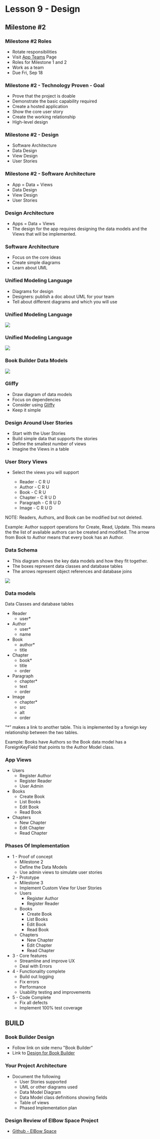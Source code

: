 # Lesson 9 - Design

## Milestone #2

### Milestone #2 Roles
* Rotate responsibilities
* Visit [App Teams](../docs/AppTeamRoles.md) Page
* Roles for Milestone 1 and 2
* Work as a team
* Due Fri, Sep 18


### Milestone #2 - Technology Proven - Goal
* Prove that the project is doable
* Demonstrate the basic capability required
* Create a hosted application
* Show the core user story
* Create the working relationship
* High-level design 


### Milestone #2 - Design
* Software Architecture
* Data Design
* View Design
* User Stories


### Milestone #2 - Software Architecture
* App = Data + Views
* Data Design
* View Design
* User Stories


### Design Architecture
* Apps = Data + Views
* The design for the app requires designing the data models
and the Views that will be implemented.


### Software Architecture
* Focus on the core ideas
* Create simple diagrams
* Learn about UML


### Unified Modeling Language
* Diagrams for design
* Designers:  publish a doc about UML for your team
* Tell about different diagrams and which you will use


### Unified Modeling Language

![](img/wrong_uml.png)


### Unified Modeling Language

![](img/ok_uml.png)


### Book Builder Data Models

![](img/Book_Data.png)


### Gliffy
* Draw diagram of data models
* Focus on dependencies
* Consider using [Gliffy](https://gliffy.com)
* Keep it simple


### Design Around User Stories

* Start with the User Stories
* Build simple data that supports the stories
* Define the smallest number of views
* Imagine the Views in a table


### User Story Views
* Select the views you will support

    * Reader - C R U
    * Author - C R U
    * Book - C R U
    * Chapter - C R U D
    * Paragraph - C R U D
    * Image - C R U D

NOTE: Readers, Authors, and Book can be modified but not deleted.

Example:   Author support operations for Create, Read, Update.  This means
the the list of available authors can be created and modified.  The arrow
from Book to Author means that every book has an Author.


### Data Schema
* This diagram shows the key data models and how they fit together.
* The boxes represent data classes and database tables
* The arrows represent object references and database joins

![](img/Book_Data.png)



### Data models

Data Classes and database tables

* Reader
    * user*
* Author
    * user*
    * name
* Book
    * author*
    * title
* Chapter
    * book*
    * title
    * order
* Paragraph
    * chapter*
    * text
    * order
* Image
    * chapter*
    * src
    * alt
    * order

"*” makes a link to another table.  This is implemented 
by a foreign key relationship between the two tables.  

Example: Books have Authors so the Book data model has
a ForeignKeyField that points to the Author Model class.


### App Views

* Users
    * Register Author
    * Register Reader
    * User Admin
* Books
    * Create Book
    * List Books
    * Edit Book
    * Read Book
* Chapters
    * New Chapter
    * Edit Chapter
    * Read Chapter


### Phases Of Implementation

* 1 - Proof of concept
    * Milestone 2
    * Define the Data Models
    * Use admin views to simulate user stories
* 2 - Prototype
    * Milestone 3
    * Implement Custom View for User Stories
    * Users
        * Register Author
        * Register Reader
    * Books
        * Create Book
        * List Books
        * Edit Book
        * Read Book
    * Chapters
        * New Chapter
        * Edit Chapter
        * Read Chapter
* 3 - Core features
    * Streamline and improve UX
    * Deal with Errors
* 4 - Functionality complete
    * Build out logging
    * Fix errors
    * Performance
    * Usability testing and improvements
* 5 - Code Complete
    * Fix all defects
    * Implement 100% test coverage


## BUILD

### Book Builder Design
* Follow link on side menu "Book Builder"
* Link to [Design for Book Builder](https://github.com/Mark-Seaman/Book-Builder/tree/master/docs/plan/Milestone-2/Design.md)


### Your Project Architecture
* Document the following
    * User Stories supported
    * UML or other diagrams used
    * Data Model Diagram
    * Data Model class definitions showing fields
    * Table of views
    * Phased Implementation plan
    
    
### Design Review of ElBow Space Project
* [Github - ElBow Space](https://github.com/ElBowSpace/ElBowSpaceProject)

